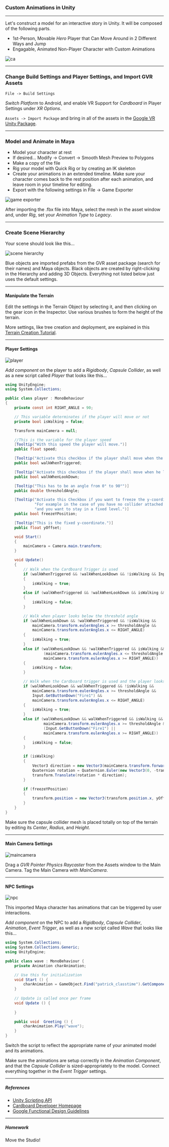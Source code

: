 ### Custom Animations in Unity

-----

Let's construct a model for an interactive story in Unity. It will be composed of the following parts.

- 1st-Person, Movable *Hero* Player that Can Move Around in 2 Different Ways and Jump
- Engagable, Animated Non-Player Character with Custom Animations

![ca](customanimation.gif)

-----

### Change Build Settings and Player Settings, and Import GVR Assets

`File -> Build Settings`

*Switch Platform* to Android, and enable VR Support for *Cardboard* in Player Settings under *XR Options*.

`Assets -> Import Package` and bring in all of the assets in the [Google VR Unity Package](https://github.com/googlevr/gvr-unity-sdk/releases).

-----

### Model and Animate in Maya

- Model your character at rest
- If desired... Modify -> Convert -> Smooth Mesh Preview to Polygons
- Make a copy of the file
- Rig your model with Quick Rig or by creating an IK skeleton
- Create your animations in an extended timeline. Make sure your character comes back to the rest position after each animation, and leave room in your timeline for editing.
- Export with the following settings in File -> Game Exporter

![game exporter](gameexporter.png)

After importing the .fbx file into Maya, select the mesh in the asset window and, under *Rig*, set your *Animation Type* to *Legacy*.

-----

### Create Scene Hierarchy

Your scene should look like this...

![scene hierarchy](hierarchy.png)

Blue objects are imported prefabs from the GVR asset package (search for their names) and Maya objects. Black objects are created by right-clicking in the Hierarchy and adding 3D Objects. Everything not listed below just uses the default settings.

-----

#### Manipulate the Terrain

Edit the settings in the Terrain Object by selecting it, and then clicking on the gear icon in the Inspector. Use various brushes to form the height of the terrain.

More settings, like tree creation and deployment, are explained in this [Terrain Creation Tutorial](https://www.youtube.com/watch?v=OShNQaiWz2Y).

-----

#### Player Settings

![player](player.png)

*Add component* on the player to add a *Rigidbody*, *Capsule Collider*, as well as a new script called *Player* that looks like this...

```c#
using UnityEngine;
using System.Collections;

public class player : MonoBehaviour
{
    private const int RIGHT_ANGLE = 90;

    // This variable determinates if the player will move or not 
    private bool isWalking = false;

    Transform mainCamera = null;

    //This is the variable for the player speed
    [Tooltip("With this speed the player will move.")]
    public float speed;

    [Tooltip("Activate this checkbox if the player shall move when the Cardboard trigger is pulled.")]
    public bool walkWhenTriggered;

    [Tooltip("Activate this checkbox if the player shall move when he looks below the threshold.")]
    public bool walkWhenLookDown;

    [Tooltip("This has to be an angle from 0° to 90°")]
    public double thresholdAngle;

    [Tooltip("Activate this Checkbox if you want to freeze the y-coordiante for the player. " +
             "For example in the case of you have no collider attached to your CardboardMain-GameObject" +
             "and you want to stay in a fixed level.")]
    public bool freezeYPosition;

    [Tooltip("This is the fixed y-coordinate.")]
    public float yOffset;

    void Start()
    {
        mainCamera = Camera.main.transform;
    }

    void Update()
    {
        // Walk when the Cardboard Trigger is used 
        if (walkWhenTriggered && !walkWhenLookDown && !isWalking && Input.GetButtonDown("Fire1"))
        {
            isWalking = true;
        }
        else if (walkWhenTriggered && !walkWhenLookDown && isWalking && Input.GetButtonDown("Fire1"))
        {
            isWalking = false;
        }

        // Walk when player looks below the threshold angle 
        if (walkWhenLookDown && !walkWhenTriggered && !isWalking &&
            mainCamera.transform.eulerAngles.x >= thresholdAngle &&
            mainCamera.transform.eulerAngles.x <= RIGHT_ANGLE)
        {
            isWalking = true;
        }
        else if (walkWhenLookDown && !walkWhenTriggered && isWalking &&
                 (mainCamera.transform.eulerAngles.x <= thresholdAngle ||
                 mainCamera.transform.eulerAngles.x >= RIGHT_ANGLE))
        {
            isWalking = false;
        }

        // Walk when the Cardboard trigger is used and the player looks down below the threshold angle
        if (walkWhenLookDown && walkWhenTriggered && !isWalking &&
            mainCamera.transform.eulerAngles.x >= thresholdAngle &&
            Input.GetButtonDown("Fire1") &&
            mainCamera.transform.eulerAngles.x <= RIGHT_ANGLE)
        {
            isWalking = true;
        }
        else if (walkWhenLookDown && walkWhenTriggered && isWalking &&
                 mainCamera.transform.eulerAngles.x >= thresholdAngle &&
                 (Input.GetButtonDown("Fire1") ||
                 mainCamera.transform.eulerAngles.x >= RIGHT_ANGLE))
        {
            isWalking = false;
        }

        if (isWalking)
        {
            Vector3 direction = new Vector3(mainCamera.transform.forward.x, 0, mainCamera.transform.forward.z).normalized * speed * Time.deltaTime;
            Quaternion rotation = Quaternion.Euler(new Vector3(0, -transform.rotation.eulerAngles.y, 0));
            transform.Translate(rotation * direction);
        }

        if (freezeYPosition)
        {
            transform.position = new Vector3(transform.position.x, yOffset, transform.position.z);
        }
    }
}
```
Make sure the capsule collider mesh is placed totally on top of the terrain by editing its *Center*, *Radius*, and *Height*. 

-----

#### Main Camera Settings

![maincamera](maincamera.png)

Drag a *GVR Pointer Physics Raycaster* from the Assets window to the Main Camera. Tag the Main Camera with *MainCamera*.

-----

#### NPC Settings

![npc](npc.png)

This imported Maya character has animations that can be triggered by user interactions. 

*Add component* on the NPC to add a *Rigidbody*, *Capsule Collider*, *Animation*, *Event Trigger*, as well as a new script called *Wave* that looks like this...


```c#
using System.Collections;
using System.Collections.Generic;
using UnityEngine;

public class wave : MonoBehaviour {
    private Animation charAnimation;

    // Use this for initialization
    void Start () {
        charAnimation = GameObject.Find("patrick_classtime").GetComponent<Animation>();
    }
    
    // Update is called once per frame
    void Update () {
        
    }

    public void  Greeting () {
        charAnimation.Play("wave");
    }
}

```

Switch the script to reflect the appropriate name of your animated model and its animations.

Make sure the animations are setup correctly in the *Animation Component*, and that the *Capsule Collider* is sized-appropriately to the model. Connect everything together in the *Event Trigger* settings.

-----

##### References

- [Unity Scripting API](https://docs.unity3d.com/ScriptReference/Transform.html)
- [Cardboard Developer Homepage](https://vr.google.com/cardboard/developers/)
- [Google Functional Design Guidelines](https://designguidelines.withgoogle.com/cardboard/) 

-----

##### Homework

Move the Studio!
